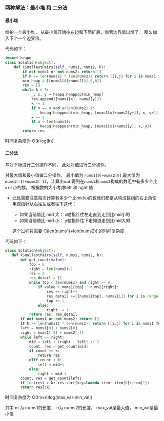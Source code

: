 ### 两种解法：最小堆 和 二分法

#### 最小堆

维护一个最小堆， 从最小值开始往右边和下面扩展，倘若边界值出堆了， 那么加入下个一个边界值。


代码如下：


```python
import heapq
class Solution(object):
    def kSmallestPairs(self, nums1, nums2, k):
        if not nums1 or not nums2: return []
        if k >= len(nums1) * len(nums2): return [[i,j] for i in nums1 for j in nums2]
        min_heap = [[nums1[0]+nums2[0],0,0]]
        res = []
        while k > 0:
            _, x, y = heapq.heappop(min_heap)
            res.append([nums1[x], nums2[y]])
            k -= 1
            if x == 0 and y<len(nums2)-1:
                heapq.heappush(min_heap, [nums1[x]+nums2[y+1], x, y+1])
            x += 1
            if x < len(nums1):
                heapq.heappush(min_heap, [nums1[x]+nums2[y], x, y])
        return res
```

时间复杂度为 O(k log(k))

#### 二分法
与对下标进行二分操作不同， 此处对值进行二分操作。


对最大值和最小值做二分操作， 最小值为
`nums1[0]+nums2[0]`,最大值为
`nums1[-1]+nums2[-1]`，计算出`mid`
得到在`nums1`和`nums2`构成的数组中有多少个比`mid` 小的数，
根据数的大小考虑left 和 right 值


- 此处需要注意每次计算有多少个比mid小的数我们都是从构成数组的右上角使用双指针从右往左或者往下迭代：
    - 如果当前值比 mid 大： x轴指针往左走直到走到比mid小的
    - 如果当前值比 mid 小： y轴指针往下走知道走到比mid大的
    
    这个过程只需要 O(len(nums1)+len(nums2)) 的时间复杂度
    
 代码如下：
 ```python
 class Solution(object):
    def kSmallestPairs(self, nums1, nums2, k):
        def get_count(value):
            top = 0
            right = len(nums2)-1
            res = 0
            res_detail = []
            while top < len(nums1) and right >= 0:
                if value > nums1[top] + nums2[right]:
                    res += right+1
                    res_detail +=[[nums1[top], nums2[i]] for i in range(right+1)]
                    top += 1
                else:
                    right -= 1
            return res, res_detail
        if not nums1 or not nums2: return []
        if k >= len(nums1) * len(nums2): return [[i,j] for i in nums1 for j in nums2]
        left = nums1[0] + nums2[0]
        right = nums1[-1] + nums2[-1]
        while left <= right:
            mid = left + (right - left) // 2
            count, res = get_count(mid)
            if count == k:
                return res
            elif count < k:
                left = mid+1
            else:
                right = mid-1
        count, res = get_count(left)
        if len(res) > k: res.sort(key=lambda item: item[0]+item[1])
        return res[:k]
 ```
 
 
时间复杂度为 O((m+n)log(max_val-min_val))

其中 m 为 nums1的长度， n为 nums2的长度， max_val是最大值， min_val是最小值



